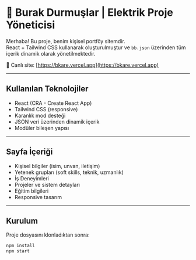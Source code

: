 # 💼 Burak Durmuşlar | Elektrik Proje Yöneticisi

Merhaba! Bu proje, benim kişisel portföy sitemdir.  
React + Tailwind CSS kullanarak oluşturulmuştur ve `bb.json` üzerinden tüm içerik dinamik olarak yönetilmektedir.

🔗 Canlı site: [https://bkare.vercel.app](https://bkare.vercel.app)

---

## Kullanılan Teknolojiler

- React (CRA - Create React App)
- Tailwind CSS (responsive)
- Karanlık mod desteği
- JSON veri üzerinden dinamik içerik
- Modüler bileşen yapısı

---

## Sayfa İçeriği

- Kişisel bilgiler (isim, unvan, iletişim)
- Yetenek grupları (soft skills, teknik, uzmanlık)
- İş Deneyimleri
- Projeler ve sistem detayları
- Eğitim bilgileri
- Responsive tasarım

---

## Kurulum

Proje dosyasını klonladıktan sonra:

```bash
npm install
npm start